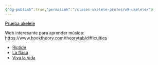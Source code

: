 ```yaml
---
{"dg-publish":true,"permalink":"/clases-ukelele-profes/w9-ukelele/"}
---
```



<div class="slide">

[Prueba ukelele](https://docs.google.com/presentation/d/e/2PACX-1vTERotQDSX4BhHqjO_2hsoZuXht13k474rHTK23pctD73gY44x04toSvNNtSEWpHPLYy9MMda7Ep03e/pub?start=false&loop=false&delayms=3000&slide=id.p)

</div>
<div class="slide">

Web interesante para aprender música:  https://www.hooktheory.com/theorytab/difficulties

</div>
<div class="slide">

- [Riptide](https://tabs.ultimate-guitar.com/tab/vance-joy/riptide-chords-1173278)
- [La flaca](https://tabs.ultimate-guitar.com/user/tab/view?h=iM0HQDTor6xnr8LHfM9q2Gnk)
- [Viva la vida](https://tabs.ultimate-guitar.com/tab/coldplay/viva-la-vida-chords-675427)

</div>